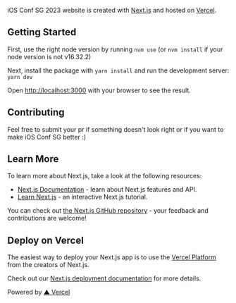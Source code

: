 iOS Conf SG 2023 website is created with [Next.js](https://nextjs.org/) and hosted on [Vercel](https://vercel.com/new??utm_source=iosconfsg&utm_campaign=oss).

## Getting Started

First, use the right node version by running `nvm use` (or `nvm install` if your node version is not v16.32.2)

Next, install the package with `yarn install` and run the development server: `yarn dev`

Open [http://localhost:3000](http://localhost:3000) with your browser to see the result.

## Contributing

Feel free to submit your pr if something doesn't look right or if you want to make iOS Conf SG better :)

## Learn More

To learn more about Next.js, take a look at the following resources:

- [Next.js Documentation](https://nextjs.org/docs) - learn about Next.js features and API.
- [Learn Next.js](https://nextjs.org/learn) - an interactive Next.js tutorial.

You can check out [the Next.js GitHub repository](https://github.com/vercel/next.js/) - your feedback and contributions are welcome!

## Deploy on Vercel

The easiest way to deploy your Next.js app is to use the [Vercel Platform](https://vercel.com/new??utm_source=iosconfsg&utm_campaign=oss) from the creators of Next.js.

Check out our [Next.js deployment documentation](https://nextjs.org/docs/deployment) for more details.

Powered by [▲ Vercel](https://vercel.com/new??utm_source=iosconfsg&utm_campaign=oss)
